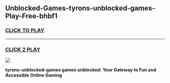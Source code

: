 
## Unblocked-Games-tyrons-unblocked-games-Play-Free-bhbf1
<h3>
<a href="https://premium76.site?title=tyrons-unblocked-games&ref=23A">CLICK TO PLAY</a></h3>
<hr>

<h3>
<a href="https://premium76.site?title=tyrons-unblocked-games&ref=23A">CLICK 2 PLAY</a>
  
</h3>

<a href="https://premium76.site?title=tyrons-unblocked-games&ref=23A"><img src="https://clearcache.store/games.png"></a>


**tyrons-unblocked-games games unblocked: Your Gateway to Fun and Accessible Online Gaming**
